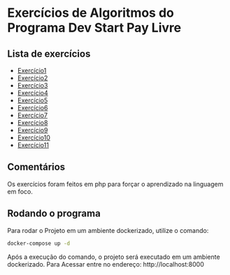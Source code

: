 # Exercícios de Algoritmos do Programa Dev Start Pay Livre

## Lista de exercícios

- [Exercício1](./public/exercicio1.php)
- [Exercício2](./public/exercicio2.php)
- [Exercício3](./public/exercicio3.php)
- [Exercício4](./public/exercicio4.php)
- [Exercício5](./public/exercicio5.php)
- [Exercício6](./public/exercicio6.php)
- [Exercício7](./public/exercicio7.php)
- [Exercício8](./public/exercicio8.php)
- [Exercício9](./public/exercicio9.php)
- [Exercício10](./public/exercicio10.php)
- [Exercício11](./public/exercicio11.php)

## Comentários

Os exercícios foram feitos em php para forçar o aprendizado na linguagem em foco.

## Rodando o programa

Para rodar o Projeto em um ambiente dockerizado, utilize o comando:

```bash
docker-compose up -d 
```
Após a execução do comando, o projeto será executado em um ambiente dockerizado.
Para Acessar entre no endereço: http://localhost:8000
